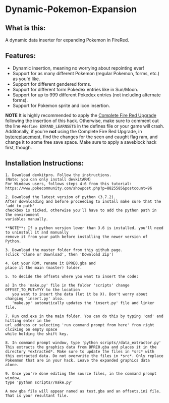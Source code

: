 # Dynamic-Pokemon-Expansion

## What is this:
A dynamic data inserter for expanding Pokemon in FireRed.

## Features:
* Dynamic insertion, meaning no worrying about repointing ever!
* Support for as many different Pokemon (regular Pokemon, forms, etc.) as you'd like.
* Support for different gendered forms.
* Support for different form Pokedex entries like in Sun/Moon.
* Support for up to 999 different Pokedex entries (not including alternate forms).
* Support for Pokemon sprite and icon insertion.

**NOTE** It is highly recommended to apply the [Complete Fire Red Upgrade](https://github.com/Skeli789/Complete-Fire-Red-Upgrade)
following the insertion of this hack. Otherwise, make sure to comment out the 
line ``#define EXPAND_LEARNSETS`` in the defines file or your game will crash. 
Additonally, if you're **not** using the Complete Fire Red Upgrade, in [bytereplacement](https://github.com/Skeli789/Dynamic-Pokemon-Expansion/blob/master/bytereplacement), 
find the changes for the seen  and caught flag ram, and change it to some free 
save space. Make sure to apply a saveblock hack first, though.

## Installation Instructions:
```
1. Download devkitpro. Follow the instructions.
(Note: you can only install devkitARM)
For Windows users, follows steps 4-6 from this tutorial:
https://www.pokecommunity.com/showpost.php?p=8825585&postcount=96

2. Download the latest version of python (3.7.2).
After downloading and before proceeding to install make sure that the 'add to path' 
checkbox is ticked, otherwise you'll have to add the python path in the environment 
variables manually.

**NOTE**: If a python version lower than 3.6 is installed, you'll need to uninstall it and manually
remove it from your path before installing the newer version of Python.

3. Download the master folder from this github page.
(click 'Clone or Download', then 'Download Zip')

4. Get your ROM, rename it BPRE0.gba and 
place it the main (master) folder.

5. To decide the offsets where you want to insert the code:

a) In the 'make.py' file in the folder 'scripts' change OFFSET_TO_PUT=YYY to the location 
   you want to insert the data (let it be X). Don't worry about changing 'insert.py' also.
   'make.py' automatically updates the 'insert.py' file and linker file.
 
7. Run cmd.exe in the main folder. You can do this by typing 'cmd' and hitting enter in the 
url address or selecting 'run command prompt from here' from right clciking on empty space 
while holding the shift key.

8. In command prompt window, type 'python scripts//data_extractor.py'
This extracts the graphics data from BPRE0.gba and places it in the
directory *extracted*. Make sure to update the files in *src* with
this extracted data. Do not overwrite the files in *src*. Only replace
Pokemmon that are in your hack. Leave the expanded graphics data alone.

9. Once you're done editing the source files, in the command prompt window, 
type 'python scripts//make.py'
  
A new gba file will appear named as test.gba and an offsets.ini file.
That is your resultant file.
```
